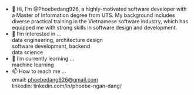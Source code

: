 - 👋 Hi, I’m @Phoebedang926, a highly-motivated software developer with a Master of Information degree from UTS. My background includes diverse practical training in the Vietnamese software industry, which has equipped me with strong skills in software design and development. 
- 👀 I’m interested in ... <br />
  	data engineering, architecture design <br />
  	software development, backend <br />
  	data science <br />
- 🌱 I’m currently learning ... <br />
  	machine learning <br />
- 📫 How to reach me ... <br />
	email: phoebedang926@gmail.com <br />
  	linkedin: linkedin.com/in/phoebe-ngan-dang/ <br />

<!---
Phoebedang926/Phoebedang926 is a ✨ special ✨ repository because its `README.md` (this file) appears on your GitHub profile.
You can click the Preview link to take a look at your changes.
--->
